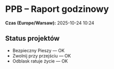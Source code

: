 # PPB – Raport godzinowy
**Czas (Europe/Warsaw):** 2025-10-24 10:24

## Status projektów
- Bezpieczny Pieszy — OK
- Zwolnij przy przejściu — OK
- Odblask ratuje życie — OK

